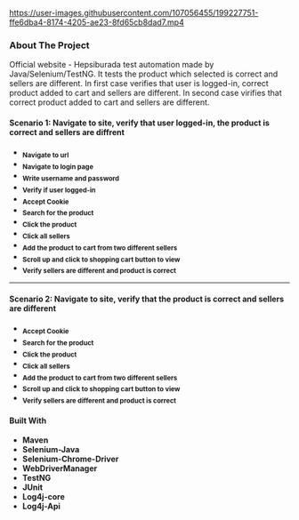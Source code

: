 https://user-images.githubusercontent.com/107056455/199227751-ffe6dba4-8174-4205-ae23-8fd65cb8dad7.mp4






<h3>About The Project</h3>

Official website - Hepsiburada test automation made by Java/Selenium/TestNG. It tests the product which selected is correct and sellers are different.
In first case verifies that user is logged-in, correct product added to cart and sellers are different.
In second case virifies that correct product added to cart and sellers are different.


<h4>Scenario 1: Navigate to site, verify that user logged-in, the product is correct and sellers are diffrent<h4>

- <sub> Navigate to url                          
- <sub> Navigate to login page   
- <sub> Write username and password
- <sub> Verify if user logged-in
- <sub> Accept Cookie
- <sub> Search for the product
- <sub> Click the product
- <sub> Click all sellers
- <sub> Add the product to cart from two different sellers
- <sub> Scroll up and click to shopping cart button to view
- <sub> Verify sellers are different and product is correct

-----------------------------------------------------------------------------------------------------------------------------------------------------------------------

<h4>Scenario 2: Navigate to site, verify that the product is correct and sellers are different<h4>

- <sub> Accept Cookie
- <sub> Search for the product
- <sub> Click the product
- <sub> Click all sellers
- <sub> Add the product to cart from two different sellers
- <sub> Scroll up and click to shopping cart button to view
- <sub> Verify sellers are different and product is correct


#### Built With

* **Maven**
* **Selenium-Java**
* **Selenium-Chrome-Driver**
* **WebDriverManager**
* **TestNG**
* **JUnit**
* **Log4j-core**
* **Log4j-Api**

